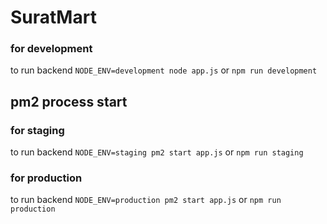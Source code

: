 # SuratMart
### for development
to run backend `NODE_ENV=development node app.js` or `npm run development`

## pm2 process start
### for staging
to run backend `NODE_ENV=staging pm2 start app.js` or `npm run staging`

### for production
to run backend `NODE_ENV=production pm2 start app.js` or `npm run production`


